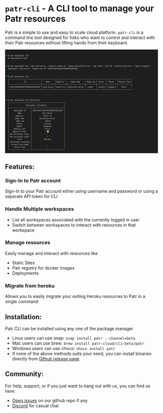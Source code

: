 # `patr-cli` - A CLI tool to manage your Patr resources

Patr is a simple to use and easy to scale cloud platform. `patr-cli` is a command line tool designed for folks who want to control and interact with their Patr resources without lifting hands from their keyboard.

![cli demo](./demo.png)

## Features:

### Sign-In to Patr account

Sign-In to your Patr account either using username and password or using a separate API token for CLI

### Handle Multiple workspaces

-   List all workspaces associated with the currently logged in user
-   Switch between workspaces to interact with resources in that workspace

### Manage resources

Easily manage and interact with resources like

-   Static Sites
-   Patr registry for docker images
-   Deployments

### Migrate from heroku

Allows you to easily migrate your exiting Heroku resources to Patr in a single command

## Installation:

Patr CLI can be installed using any one of the package manager

-   Linux users can use snap: `snap install patr --channel=beta`
-   Mac users can use brew: `brew install patr-cloud/cli-beta/patr`
-   Windows users can use choco: `choco install patr`
-   If none of the above methods suits your need, you can install binaries directly from [Github release page](https://github.com/patr-cloud/cli/releases)

## Community:

For help, support, or if you just want to hang out with us, you can find us here:

-   [Open issues](https://github.com/patr-cloud/cli/issues) on our github repo if any
-   [Discord](https://patr.cloud/discord) for casual chat
